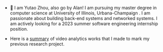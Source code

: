 - 👋 I am Yutao Zhou, also go by Alan! I am pursuing my master degree in computer science at University of Illinois, Urbana-Champaign . I am passionate about building back-end systems and networked systems. I am actively looking for a 2023 summer software engineering internship position.

- Here is a [summary](https://www.notion.so/alanzzz/9511a14749844026b3837424d421146b?v=0b20452ea27f43af85190b98d5cb8fe2) of video analytics works that I made to mark my previous research project.

<!---
alanzyt311/alanzyt311 is a ✨ special ✨ repository because its `README.md` (this file) appears on your GitHub profile.
You can click the Preview link to take a look at your changes.
--->
